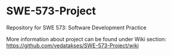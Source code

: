 # SWE-573-Project

Repository for SWE 573: Software Development Practice

More information about project can be found under Wiki section:
https://github.com/vedatakses/SWE-573-Project/wiki
